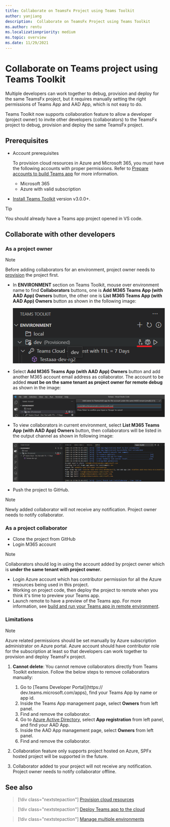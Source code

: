 ```yaml
---
title: Collaborate on TeamsFx Project using Teams Toolkit
author: yanjiang
description:  Collaborate on TeamsFx Project using Teams Toolkit
ms.author: rentu
ms.localizationpriority: medium
ms.topic: overview
ms.date: 11/29/2021
---
```


# Collaborate on Teams project using Teams Toolkit

Multiple developers can work together to debug, provision and deploy for the same TeamsFx project, but it requires manually setting the right permissions of Teams App and AAD App, which is not easy to do.

Teams Toolkit now supports collaboration feature to allow a developer (project owner) to invite other developers (collaborators) to the TeamsFx project to debug, provision and deploy the same TeamsFx project.

## Prerequisites

* Account prerequisites

    To provision cloud resources in Azure and Microsoft 365, you must have the following accounts with proper permissions. Refer to [Prepare accounts to build Teams app](accounts.md) for more information.

    * Microsoft 365
    * Azure with valid subscription

* [Install Teams Toolkit](https://marketplace.visualstudio.com/items?itemName=TeamsDevApp.ms-teams-vscode-extension) version v3.0.0+.

> [!TIP]
> You should already have a Teams app project opened in VS code.

## Collaborate with other developers

### As a project owner

> [!NOTE]
> Before adding collaborators for an environment, project owner needs to [provision](provision.md) the project first.

* In **ENVIRONMENT** section on Teams Toolkit, mouse over environment name to find **Collaborators** buttons, one is **Add M365 Teams App (with AAD App) Owners** button, the other one is **List M365 Teams App (with AAD App) Owners** button as shown in the following image:

  ![collaboration buttons](./images/collaboration-buttons.png)

* Select **Add M365 Teams App (with AAD App) Owners** button and add another M365 account email address as collaborator. The account to be added **must be on the same tenant as project owner for remote debug** as shown in the image:

  ![input collaborator email](./images/collaboration-add-owner-email.png)

* To view collaborators in current environment, select **List M365 Teams App (with AAD App) Owners** button, then collaborators will be listed in the output channel as shown in following image:

  ![collaboration list owners](./images/collaboration-list-owners.png)

* Push the project to GitHub.

> [!NOTE]
> Newly added collaborator will not receive any notification. Project owner needs to notify collaborator.

### As a project collaborator

* Clone the project from GitHub
* Login M365 account

> [!NOTE]
> Collaborators should log in using the account added by project owner which is **under the same tenant with project owner**.

* Login Azure account which has contributor permission for all the Azure resources being used in this project.
* Working on project code, then deploy the project to remote when you think it's time to preview your Teams app.
* Launch remote to have a preview of the Teams app. For more information, see [build and run your Teams app in remote environment](/microsoftteams/platform/sbs-gs-javascript?tabs=vscode%2Cvsc%2Cviscode%2Cvcode&tutorial-step=3&branch).

### Limitations

> [!NOTE]
> Azure related permissions should be set manually by Azure subscription administrator on Azure portal. Azure account should have contributor role for the subscription at least so that developers can work together to provision and deploy TeamsFx project.

1. **Cannot delete**:
You cannot remove collaborators directly from Teams Toolkit extension. Follow the below steps to remove collaborators manually:

      1. Go to [Teams Developer Portal](https://  dev.teams.microsoft.com/apps), find your Teams App by name or app id.
      2. Inside the Teams App management page, select **Owners** from left panel.
      3. Find and remove the collaborator.
      4. Go to [Azure Active Directory](https://ms.portal.azure.com/#blade/Microsoft_AAD_IAM/ActiveDirectoryMenuBlade/RegisteredApps), select **App registration** from left panel, and find your AAD App.
      5. Inside the AAD App management page, select **Owners** from left panel.
      6. Find and remove the collaborator.
    

1. Collaboration feature only supports project hosted on Azure, SPFx hosted project will be supported in the future.

1. Collaborator added to your project will not receive any notification. Project owner needs to notify collaborator offline.

## See also

> [!div class="nextstepaction"]
> [Provision cloud resources](provision.md)

> [!div class="nextstepaction"]
> [Deploy Teams app to the cloud](deploy.md)

> [!div class="nextstepaction"]
> [Manage multiple environments](TeamsFx-multi-env.md)

